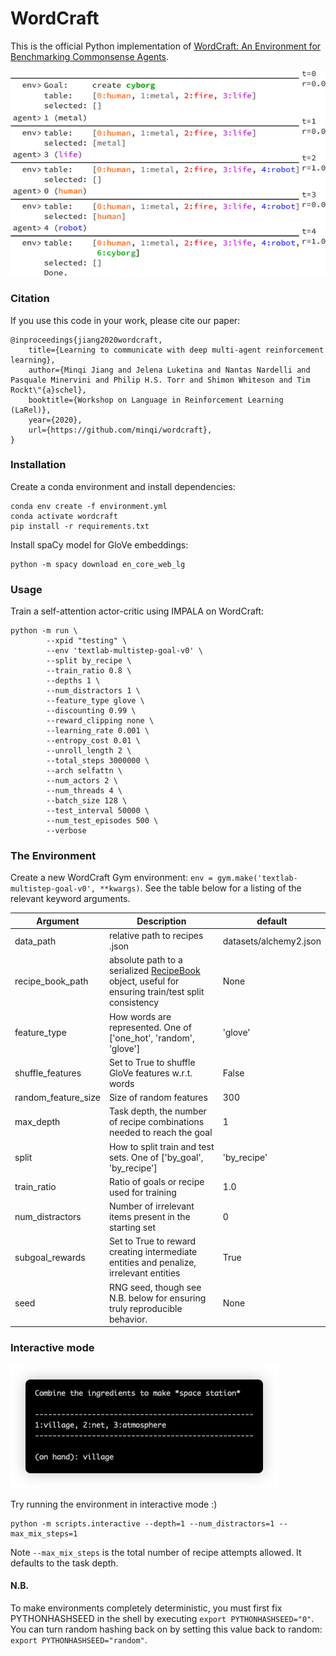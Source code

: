 # WordCraft

This is the official Python implementation of [WordCraft: An Environment for Benchmarking Commonsense Agents](https://larel-ws.github.io/assets/pdfs/wordcraft_an_environment_for_benchmarking_commonsense_agents.pdf).

![Example episode](example_episode.png "Example episode")

### Citation
If you use this code in your work, please cite our paper:

    @inproceedings{jiang2020wordcraft,
        title={Learning to communicate with deep multi-agent reinforcement learning},
        author={Minqi Jiang and Jelena Luketina and Nantas Nardelli and Pasquale Minervini and Philip H.S. Torr and Shimon Whiteson and Tim Rockt\"{a}schel},
        booktitle={Workshop on Language in Reinforcement Learning (LaRel)},
        year={2020},
        url={https://github.com/minqi/wordcraft},
    }


### Installation
Create a conda environment and install dependencies:
```
conda env create -f environment.yml
conda activate wordcraft
pip install -r requirements.txt
```

Install spaCy model for GloVe embeddings:
```
python -m spacy download en_core_web_lg
```

### Usage
Train a self-attention actor-critic using IMPALA on WordCraft:
```
python -m run \
        --xpid "testing" \
        --env 'textlab-multistep-goal-v0' \
        --split by_recipe \
        --train_ratio 0.8 \
        --depths 1 \
        --num_distractors 1 \
        --feature_type glove \
        --discounting 0.99 \
        --reward_clipping none \
        --learning_rate 0.001 \
        --entropy_cost 0.01 \
        --unroll_length 2 \
        --total_steps 3000000 \
        --arch selfattn \
        --num_actors 2 \
        --num_threads 4 \
        --batch_size 128 \
        --test_interval 50000 \
        --num_test_episodes 500 \
        --verbose
```

### The Environment
Create a new WordCraft Gym environment: `env = gym.make('textlab-multistep-goal-v0', **kwargs)`. See the table below for a listing of the relevant keyword arguments.

| Argument | Description | default |
| ------ | ------ | ------- |
|data_path|relative path to recipes .json|datasets/alchemy2.json|
|recipe_book_path|absolute path to a serialized [RecipeBook](https://github.com/minqi/wordcraft/blob/master/wordcraft/recipe_book.py) object, useful for ensuring train/test split consistency|None|
|feature_type|How words are represented. One of ['one_hot', 'random', 'glove']|'glove'|
|shuffle_features|Set to True to shuffle GloVe features w.r.t. words|False|
|random_feature_size|Size of random features|300|
|max_depth|Task depth, the number of recipe combinations needed to reach the goal|1|
|split|How to split train and test sets. One of ['by_goal', 'by_recipe']|'by_recipe'|
|train_ratio|Ratio of goals or recipe used for training|1.0|
|num_distractors|Number of irrelevant items present in the starting set|0|
|subgoal_rewards|Set to True to reward creating intermediate entities and penalize, irrelevant entities|True|
|seed|RNG seed, though see N.B. below for ensuring truly reproducible behavior.|None|

### Interactive mode
![Interactive mode preview](interactive_mode_preview.png "Interactive mode preview")

Try running the environment in interactive mode :)
```
python -m scripts.interactive --depth=1 --num_distractors=1 --max_mix_steps=1 
```
Note `--max_mix_steps` is the total number of recipe attempts allowed. It defaults to the task depth.

#### N.B.
To make environments completely deterministic, you must first fix PYTHONHASHSEED in the shell by executing `export PYTHONHASHSEED="0"`.
You can turn random hashing back on by setting this value back to random: `export PYTHONHASHSEED="random"`.